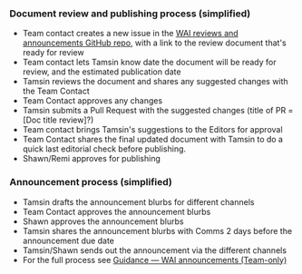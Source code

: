 ### Document review and publishing process (simplified)

- Team contact creates a new issue in the [WAI reviews and announcements GitHub repo](https://github.com/w3c/wai-reviews-and-announcements/issues), with a link to the review document that's ready for review
- Team contact lets Tamsin know date the document will be ready for review, and the estimated publication date
- Tamsin reviews the document and shares any suggested changes with the Team Contact
- Team Contact approves any changes
- Tamsin submits a Pull Request with the suggested changes (title of PR = [Doc title review]?)
- Team contact brings Tamsin's suggestions to the Editors for approval
- Team Contact shares the final updated document with Tamsin to do a quick last editorial check before publishing.
- Shawn/Remi approves for publishing

### Announcement process (simplified)
- Tamsin drafts the announcement blurbs for different channels
- Team Contact approves the announcement blurbs
- Shawn approves the announcement blurbs
- Tamsin shares the announcement blurbs with Comms 2 days before the announcement due date
- Tamsin/Shawn sends out the announcement via the different channels
- For the full process see [Guidance — WAI announcements (Team-only)](https://docs.google.com/document/d/1OMGi-AawzOLrQvy9xwcerMxaiGVrZsh_VxUiRF2lnSk/edit?tab=t.0#heading=h.dv3iks9cmftm)
